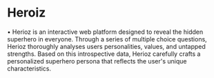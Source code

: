 # Heroiz
•	Herioz is an interactive web platform designed to reveal the hidden superhero in everyone. Through a series of multiple choice questions, Herioz thoroughly analyses users personalities, values, and untapped strengths. Based on this introspective data, Herioz carefully crafts a personalized superhero persona that reflects the user's unique characteristics. 
